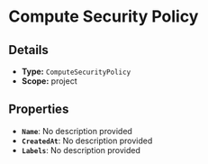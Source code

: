 # Compute Security Policy

## Details

- **Type:** `ComputeSecurityPolicy`
- **Scope:** project

## Properties

- **`Name`**: No description provided
- **`CreatedAt`**: No description provided
- **`Labels`**: No description provided
